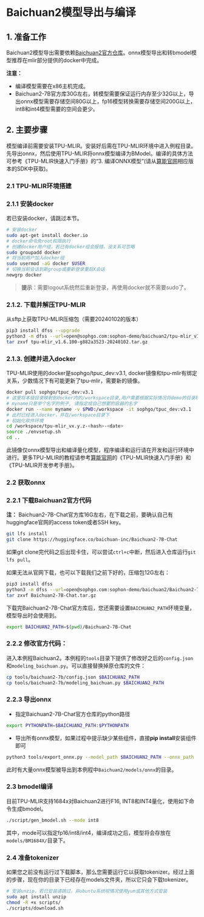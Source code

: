 # Baichuan2模型导出与编译

## 1. 准备工作

Baichuan2模型导出需要依赖[Baichuan2官方仓库](https://huggingface.co/baichuan-inc/Baichuan2-7B-Chat)。onnx模型导出和转bmodel模型推荐在mlir部分提供的docker中完成。

**注意：** 

- 编译模型需要在x86主机完成。
- Baichuan2-7B官方库30G左右，转模型需要保证运行内存至少32G以上，导出onnx模型需要存储空间80G以上，fp16模型转换需要存储空间200G以上，int8和int4模型需要的空间会更少。

## 2. 主要步骤

模型编译前需要安装TPU-MLIR。安装好后需在TPU-MLIR环境中进入例程目录。先导出onnx，然后使用TPU-MLIR将onnx模型编译为BModel。编译的具体方法可参考《TPU-MLIR快速入门手册》的“3. 编译ONNX模型”(请从[算能官网](https://developer.sophgo.com/site/index/material/31/all.html)相应版本的SDK中获取)。

### 2.1 TPU-MLIR环境搭建

### 2.1.1 安装docker

若已安装docker，请跳过本节。
```bash
# 安装docker
sudo apt-get install docker.io
# docker命令免root权限执行
# 创建docker用户组，若已有docker组会报错，没关系可忽略
sudo groupadd docker
# 将当前用户加入docker组
sudo usermod -aG docker $USER
# 切换当前会话到新group或重新登录重启X会话
newgrp docker​ 
```
> **提示**：需要logout系统然后重新登录，再使用docker就不需要sudo了。

### 2.1.2. 下载并解压TPU-MLIR

从sftp上获取TPU-MLIR压缩包（需要20240102的版本）
```bash
pip3 install dfss --upgrade
python3 -m dfss --url=open@sophgo.com:sophon-demo/baichuan2/tpu-mlir_v1.6.100-g882a3523-20240102.tar.gz
tar zxvf tpu-mlir_v1.6.100-g882a3523-20240102.tar.gz
```

### 2.1.3. 创建并进入docker

TPU-MLIR使用的docker是sophgo/tpuc_dev:v3.1, docker镜像和tpu-mlir有绑定关系，少数情况下有可能更新了tpu-mlir，需要新的镜像。
```bash
docker pull sophgo/tpuc_dev:v3.1
# 这里将本级目录映射到docker内的/workspace目录,用户需要根据实际情况将demo的目录映射到docker里面
# myname只是举个名字的例子, 请指定成自己想要的容器的名字
docker run --name myname -v $PWD:/workspace -it sophgo/tpuc_dev:v3.1
# 此时已经进入docker，并在/workspace目录下
# 初始化软件环境
cd /workspace/tpu-mlir_vx.y.z-<hash>-<date>
source ./envsetup.sh
cd ..
```
此镜像仅onnx模型导出和编译量化模型，程序编译和运行请在开发和运行环境中进行。更多TPU-MLIR的教程请参考[算能官网](https://developer.sophgo.com/site/index/material/31/all.html)的《TPU-MLIR快速入门手册》和《TPU-MLIR开发参考手册》。

### 2.2 获取onnx

### 2.2.1 下载Baichuan2官方代码

**注：** Baichuan2-7B-Chat官方库16G左右，在下载之前，要确认自己有huggingface官网的access token或者SSH key。
```bash
git lfs install
git clone https://huggingface.co/baichuan-inc/Baichuan2-7B-Chat
```
如果git clone完代码之后出现卡住，可以尝试`ctrl+c`中断，然后进入仓库运行`git lfs pull`。

如果无法从官网下载，也可以下载我们之前下好的，压缩包12G左右：
```bash
pip3 install dfss
python3 -m dfss --url=open@sophgo.com:sophon-demo/baichuan2/Baichuan2-7B-Chat.tar.gz
tar zxvf Baichuan2-7B-Chat.tar.gz
```

下载完Baichuan2-7B-Chat官方库后，您还需要设置`BAICHUAN2_PATH`环境变量，模型导出时会使用到。
```bash
export BAICHUAN2_PATH=$(pwd)/Baichuan2-7B-Chat
```

### 2.2.2 修改官方代码：
进入本例程Baichuan2。本例程的`tools`目录下提供了修改好之后的`config.json`和`modeling_baichuan.py`。可以直接替换掉原仓库的文件：
```bash
cp tools/baichuan2-7b/config.json $BAICHUAN2_PATH
cp tools/baichuan2-7b/modeling_baichuan.py $BAICHUAN2_PATH
```


### 2.2.3 导出onnx

- 指定Baichuan2-7B-Chat官方仓库的python路径

```bash
export PYTHONPATH=$BAICHUAN2_PATH:$PYTHONPATH
```

- 导出所有onnx模型，如果过程中提示缺少某些组件，直接**pip install**安装组件即可

```bash
python3 tools/export_onnx.py --model_path $BAICHUAN2_PATH --onnx_path ./models/onnx
```
此时有大量onnx模型被导出到本例程中`Baichuan2/models/onnx`的目录。

### 2.3 bmodel编译

目前TPU-MLIR支持1684x对Baichuan2进行F16, INT8和INT4量化，使用如下命令生成bmodel。

```bash
./script/gen_bmodel.sh --mode int8
```

其中，mode可以指定fp16/int8/int4，编译成功之后，模型将会存放在`models/BM1684X/`目录下。

### 2.4 准备tokenizer

如果您之前没有运行过下载脚本，那么您需要运行它以获取tokenizer。经过上面的步骤，现在你的目录下已经存在models文件夹，所以它只会下载tokenizer。
```bash
# 安装unzip，若已安装请跳过，非ubuntu系统视情况使用yum或其他方式安装
sudo apt install unzip
chmod -R +x scripts/
./scripts/download.sh
```
